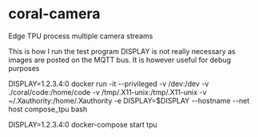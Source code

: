 # coral-camera
Edge TPU process multiple camera streams

This is how I run the test program
DISPLAY is not really necessary as images are posted
on the MQTT bus. It is however useful for debug purposes

DISPLAY=1.2.3.4:0 docker run -it --privileged -v /dev:/dev -v ./coral/code:/home/code -v /tmp/.X11-unix:/tmp/.X11-unix -v ~/.Xauthority:/home/.Xauthority -e DISPLAY=$DISPLAY --hostname <HOST> --net host compose_tpu bash

DISPLAY=1.2.3.4:0 docker-compose start tpu
